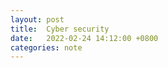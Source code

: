 ```yaml
---
layout:	post
title:	Cyber security
date:   2022-02-24 14:12:00 +0800
categories: note 
---
```






